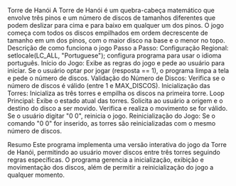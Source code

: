 Torre de Hanói
A Torre de Hanói é um quebra-cabeça matemático que envolve três pinos e um número de discos de tamanhos diferentes que podem deslizar para cima e para baixo em qualquer um dos pinos. O jogo começa com todos os discos empilhados em ordem decrescente de tamanho em um dos pinos, com o maior disco na base e o menor no topo.
Descrição de como funciona o jogo Passo a Passo:
Configuração Regional: setlocale(LC_ALL, "Portuguese"); configura programa para usar o idioma português.
Início do Jogo:
Exibe as regras do jogo e pede ao usuário para iniciar.
Se o usuário optar por jogar (resposta == 1), o programa limpa a tela e pede o número de discos.
Validação do Número de Discos:
Verifica se o número de discos é válido (entre 1 e MAX_DISCOS).
Inicialização das Torres:
Inicializa as três torres e empilha os discos na primeira torre.
Loop Principal:
Exibe o estado atual das torres.
Solicita ao usuário a origem e o destino do disco a ser movido.
Verifica e realiza o movimento se for válido.
Se o usuário digitar "0 0", reinicia o jogo.
Reinicialização do Jogo:
Se o comando "0 0" for inserido, as torres são reinicializadas com o mesmo número de discos.

Resumo
Este programa implementa uma versão interativa do jogo da Torre de Hanói, permitindo ao usuário mover discos entre três torres seguindo regras específicas. O programa gerencia a inicialização, exibição e movimentação dos discos, além de permitir a reinicialização do jogo a qualquer momento.

